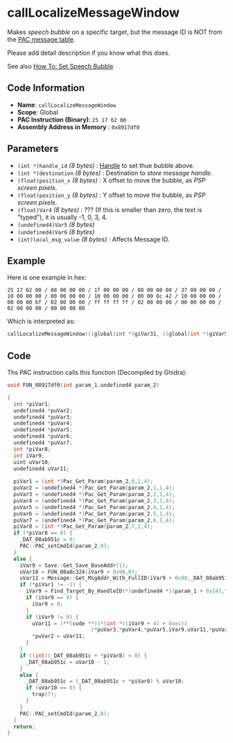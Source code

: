 # callLocalizeMessageWindow

Makes *speech bubble* on a specific target, but the message ID is NOT from the [PAC message table](./guide/about-message.md#message-table).

Please add detail description if you know what this does.

See also [How To: Set Speech Bubble](./guide/how-to-set-speech-bubble.md)

## Code Information

- **Name**: `callLocalizeMessageWindow`
- **Scope**: Global
- **PAC Instruction (Binary)**: `25 17 62 00`
- **Assembly Address in Memory** : `0x8917df0`

## Parameters

- `(int *)handle_id` *(8 bytes)* : [Handle](./guide/category.md#getting-handle) to set thue bubble above.
- `(int *)destination` *(8 bytes)* : Destination to *store message handle*.
- `(float)position_x` *(8 bytes)* : X offset to move the bubble, as *PSP screen pixels*.
- `(float)position_y` *(8 bytes)* : Y offset to move the bubble, as *PSP screen pixels*.
- `(float)Var4` *(8 bytes)* : ??? (If this is smaller than zero, the text is "typed"), it is usually -1, 0, 3, 4.
- `(undefined4)Var5` *(8 bytes)*
- `(undefined4)Var6` *(8 bytes)*
- `(int)local_msg_value` *(8 bytes)* : Affects Message ID.

## Example

Here is one example in hex:

```25 17 62 00 / 08 00 00 00 / 1f 00 00 00 / 08 00 00 00 / 37 00 00 00 / 10 00 00 00 / 00 00 00 00 / 10 00 00 00 / 00 00 8c 42 / 10 00 00 00 / 00 00 80 bf / 02 00 00 00 / ff ff ff ff / 02 00 00 00 / 00 00 00 00 / 02 00 00 00 / 00 00 00 00```

Which is interpreted as:

```c
callLocalizeMessageWindow(((global)int *)giVar31, ((global)int *)giVar55, (float)0, (float)70, (float)-1, (int)-1, (int)0, (int)0)
```

## Code

Ths PAC instruction calls this function (Decompiled by Ghidra):

```c
void FUN_08917df0(int param_1,undefined4 param_2)

{
  int *piVar1;
  undefined4 *puVar2;
  undefined4 *puVar3;
  undefined4 *puVar4;
  undefined4 *puVar5;
  undefined4 *puVar6;
  undefined4 *puVar7;
  int *piVar8;
  int iVar9;
  uint uVar10;
  undefined4 uVar11;
  
  piVar1 = (int *)Pac_Get_Param(param_2,0,1,4);
  puVar2 = (undefined4 *)Pac_Get_Param(param_2,1,1,4);
  puVar3 = (undefined4 *)Pac_Get_Param(param_2,2,1,4);
  puVar4 = (undefined4 *)Pac_Get_Param(param_2,3,1,4);
  puVar5 = (undefined4 *)Pac_Get_Param(param_2,4,1,4);
  puVar6 = (undefined4 *)Pac_Get_Param(param_2,5,1,4);
  puVar7 = (undefined4 *)Pac_Get_Param(param_2,6,1,4);
  piVar8 = (int *)Pac_Get_Param(param_2,7,1,4);
  if (*piVar8 == 0) {
    _DAT_08ab951c = 0;
    PAC::PAC_setCmdId(param_2,0);
  }
  else {
    iVar9 = Save::Get_Save_BaseAddr(1);
    uVar10 = FUN_08a0c324(iVar9 + 0x98,0);
    uVar11 = Message::Get_MsgAddr_With_FullID(iVar9 + 0x98,_DAT_08ab951c);
    if (*piVar1 != -1) {
      iVar9 = Find_Target_By_HandleID(*(undefined4 *)(param_1 + 0x14),*piVar1,1);
      if (iVar9 == 0) {
        iVar9 = 0;
      }
      if (iVar9 != 0) {
        uVar11 = (**(code **)(*(int *)(iVar9 + 4) + 0xec))
                           (*puVar3,*puVar4,*puVar5,iVar9,uVar11,*puVar6,*puVar7,1,1);
        *puVar2 = uVar11;
      }
    }
    if ((int)(_DAT_08ab951c + *piVar8) < 0) {
      _DAT_08ab951c = uVar10 - 1;
    }
    else {
      _DAT_08ab951c = (_DAT_08ab951c + *piVar8) % uVar10;
      if (uVar10 == 0) {
        trap(7);
      }
    }
    PAC::PAC_setCmdId(param_2,0);
  }
  return;
}
```

